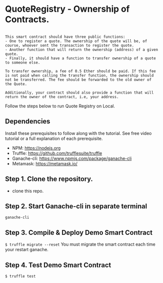 # QuoteRegistry - Ownership of Contracts.
``` Quote Registry, a smart contract that will keep a list of quotes and their ownership (Ex: “I have no special talent. I am only passionately curious.” – Einstein). Instead of the author's name, as in the example, the ownership should be an address. 

This smart contract should have three public functions: 
- One to register a quote. The ownership of the quote will be, of course, whoever sent the transaction to register the quote. 
- Another function that will return the ownership (address) of a given quote. 
- Finally, it should have a function to transfer ownership of a quote to someone else.

To transfer ownership, a fee of 0.5 Ether should be paid. If this fee is not paid when calling the transfer function, the ownership should not be transferred. The fee should be forwarded to the old owner of the Quote.

Additionally, your contract should also provide a function that will return the owner of the contract, i.e, your address.
```


Follow the steps below to run Quote Registry on Local.
## Dependencies
Install these prerequisites to follow along with the tutorial. See free video tutorial or a full explanation of each prerequisite.
- NPM: https://nodejs.org
- Truffle: https://github.com/trufflesuite/truffle
- Ganache-cli: https://www.npmjs.com/package/ganache-cli
- Metamask: https://metamask.io/

## Step 1. Clone the repository.
- clone this repo.

## Step 2. Start Ganache-cli in separate terminal
`ganache-cli`

## Step 3. Compile & Deploy Demo Smart Contract
`$ truffle migrate --reset`
You must migrate the smart contract each time your restart ganache.

## Step 4. Test Demo Smart Contract
`$ truffle test`


